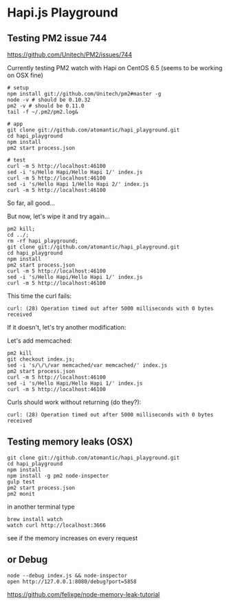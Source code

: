 
# Hapi.js Playground


## Testing PM2 issue 744

https://github.com/Unitech/PM2/issues/744

Currently testing PM2 watch with Hapi on CentOS 6.5 (seems to be working on OSX fine)

```
# setup
npm install git://github.com/Unitech/pm2#master -g
node -v # should be 0.10.32
pm2 -v # should be 0.11.0
tail -f ~/.pm2/pm2.log&

# app
git clone git://github.com/atomantic/hapi_playground.git
cd hapi_playground
npm install
pm2 start process.json

# test
curl -m 5 http://localhost:46100
sed -i 's/Hello Hapi/Hello Hapi 1/' index.js
curl -m 5 http://localhost:46100
sed -i 's/Hello Hapi 1/Hello Hapi 2/' index.js
curl -m 5 http://localhost:46100
```
So far, all good...

But now, let's wipe it and try again...
```
pm2 kill;
cd ../;
rm -rf hapi_playground;
git clone git://github.com/atomantic/hapi_playground.git
cd hapi_playground
npm install
pm2 start process.json
curl -m 5 http://localhost:46100
sed -i 's/Hello Hapi/Hello Hapi 1/' index.js
curl -m 5 http://localhost:46100
```
This time the curl fails:

```
curl: (28) Operation timed out after 5000 milliseconds with 0 bytes received
```

If it doesn't, let's try another modification:

Let's add memcached:

```
pm2 kill
git checkout index.js;
sed -i 's/\/\/var memcached/var memcached/' index.js
pm2 start process.json
curl -m 5 http://localhost:46100
sed -i 's/Hello Hapi/Hello Hapi 1/' index.js
curl -m 5 http://localhost:46100
```

Curls should work without returning (do they?): 
```
curl: (28) Operation timed out after 5000 milliseconds with 0 bytes received
```



## Testing memory leaks (OSX)

```
git clone git://github.com/atomantic/hapi_playground.git
cd hapi_playground
npm install
npm install -g pm2 node-inspector
gulp test
pm2 start process.json
pm2 monit
```

in another terminal type

```
brew install watch
watch curl http://localhost:3666
```

see if the memory increases on every request

## or Debug

```
node --debug index.js && node-inspector
open http://127.0.0.1:8080/debug?port=5858

```

https://github.com/felixge/node-memory-leak-tutorial